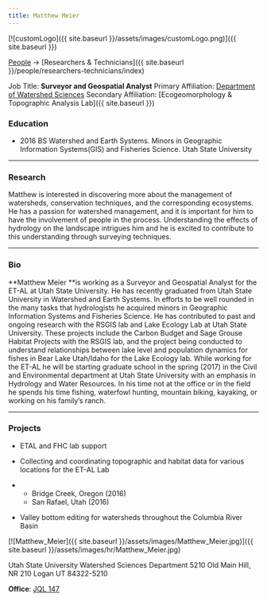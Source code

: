 ```yaml
---
title: Matthew Meier
---
```


[![customLogo]({{ site.baseurl }}/assets/images/customLogo.png)]({{ site.baseurl }})

[People]({{site.baseurl}}/people/index) -> [Researchers & Technicians]({{ site.baseurl }}/people/researchers-technicians/index)

Job Title: **Surveyor and Geospatial Analyst**
Primary Affiliation: [Department of Watershed Sciences](http://qcnr.usu.edu/wats/)
Secondary Affiliation: [Ecogeomorphology & Topographic Analysis Lab]({{ site.baseurl }})

### Education

- 2016 BS Watershed and Earth Systems. Minors in Geographic Information Systems(GIS) and Fisheries Science. Utah State University

------

### Research

Matthew is interested in discovering more about the management of watersheds, conservation techniques, and the corresponding ecosystems. He has a passion for watershed management, and it is important for him to have the involvement of people in the process. Understanding the effects of hydrology on the landscape intrigues him and he is excited to contribute to this understanding through surveying techniques.

------

### Bio

**Matthew Meier **is working as a Surveyor and Geospatial Analyst for the ET-AL at Utah State University. He has recently graduated from Utah State University in Watershed and Earth Systems. In efforts to be well rounded in the many tasks that hydrologists he acquired minors in Geographic Information Systems and Fisheries Science. He has contributed to past and ongoing research with the RSGIS lab and Lake Ecology Lab at Utah State University. These projects include the Carbon Budget and Sage Grouse Habitat Projects with the RSGIS lab, and the project being conducted to understand relationships between lake level and population dynamics for fishes in Bear Lake Utah/Idaho for the Lake Ecology lab. While working for the ET-AL he will be starting graduate school in the spring (2017) in the Civil and Environmental department at Utah State University with an emphasis in Hydrology and Water Resources. In his time not at the office or in the field he spends his time fishing, waterfowl hunting, mountain biking, kayaking, or working on his family’s ranch.

------

### Projects

- ETAL and FHC lab support

- Collecting and coordinating topographic and habitat data for various locations for the ET-AL Lab

- - Bridge Creek, Oregon (2016)
  - San Rafael, Utah (2016)

- Valley bottom editing for watersheds throughout the Columbia River Basin

[![Matthew_Meier]({{ site.baseurl }}/assets/images/Matthew_Meier.jpg)]({{ site.baseurl }}/assets/images/hr/Matthew_Meier.jpg)

Utah State University
Watershed Sciences Department
5210 Old Main Hill, NR 210
Logan UT 84322-5210

**Office**:  [JQL 147](http://www.usu.edu/map/index.cfm?id=47)



